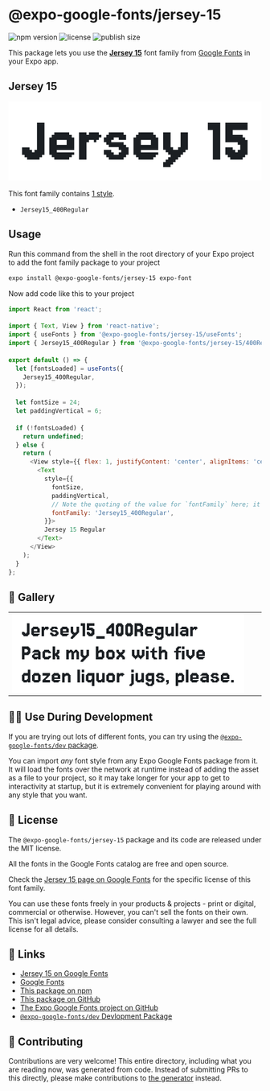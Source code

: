 # @expo-google-fonts/jersey-15

![npm version](https://flat.badgen.net/npm/v/@expo-google-fonts/jersey-15)
![license](https://flat.badgen.net/github/license/expo/google-fonts)
![publish size](https://flat.badgen.net/packagephobia/install/@expo-google-fonts/jersey-15)

This package lets you use the [**Jersey 15**](https://fonts.google.com/specimen/Jersey+15) font family from [Google Fonts](https://fonts.google.com/) in your Expo app.

## Jersey 15

![Jersey 15](./font-family.png)

This font family contains [1 style](#-gallery).

- `Jersey15_400Regular`

## Usage

Run this command from the shell in the root directory of your Expo project to add the font family package to your project
```sh
expo install @expo-google-fonts/jersey-15 expo-font
```

Now add code like this to your project
```js
import React from 'react';

import { Text, View } from 'react-native';
import { useFonts } from '@expo-google-fonts/jersey-15/useFonts';
import { Jersey15_400Regular } from '@expo-google-fonts/jersey-15/400Regular';

export default () => {
  let [fontsLoaded] = useFonts({
    Jersey15_400Regular,
  });

  let fontSize = 24;
  let paddingVertical = 6;

  if (!fontsLoaded) {
    return undefined;
  } else {
    return (
      <View style={{ flex: 1, justifyContent: 'center', alignItems: 'center' }}>
        <Text
          style={{
            fontSize,
            paddingVertical,
            // Note the quoting of the value for `fontFamily` here; it expects a string!
            fontFamily: 'Jersey15_400Regular',
          }}>
          Jersey 15 Regular
        </Text>
      </View>
    );
  }
};

```

## 🔡 Gallery


||||
|-|-|-|
|![Jersey15_400Regular](.//400Regular/Jersey15_400Regular.ttf.png)||||


## 👩‍💻 Use During Development

If you are trying out lots of different fonts, you can try using the [`@expo-google-fonts/dev` package](https://github.com/expo/google-fonts/tree/master/font-packages/dev#readme).

You can import *any* font style from any Expo Google Fonts package from it. It will load the fonts
over the network at runtime instead of adding the asset as a file to your project, so it may take longer
for your app to get to interactivity at startup, but it is extremely convenient
for playing around with any style that you want.

## 📖 License

The `@expo-google-fonts/jersey-15` package and its code are released under the MIT license.

All the fonts in the Google Fonts catalog are free and open source.

Check the [Jersey 15 page on Google Fonts](https://fonts.google.com/specimen/Jersey+15) for the specific license of this font family.

You can use these fonts freely in your products & projects - print or digital, commercial or otherwise. However, you can't sell the fonts on their own. This isn't legal advice, please consider consulting a lawyer and see the full license for all details.

## 🔗 Links

- [Jersey 15 on Google Fonts](https://fonts.google.com/specimen/Jersey+15)
- [Google Fonts](https://fonts.google.com/)
- [This package on npm](https://www.npmjs.com/package/@expo-google-fonts/jersey-15)
- [This package on GitHub](https://github.com/expo/google-fonts/tree/master/font-packages/jersey-15)
- [The Expo Google Fonts project on GitHub](https://github.com/expo/google-fonts)
- [`@expo-google-fonts/dev` Devlopment Package](https://github.com/expo/google-fonts/tree/master/font-packages/dev)

## 🤝 Contributing

Contributions are very welcome! This entire directory, including what you are reading now, was generated from code. Instead of submitting PRs to this directly, please make contributions to [the generator](https://github.com/expo/google-fonts/tree/master/packages/generator) instead.
